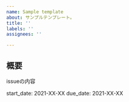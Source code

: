 ```yaml
---
name: Sample template
about: サンプルテンプレート。
title: ''
labels: ''
assignees: ''

---
```


## 概要

issueの内容

start_date: 2021-XX-XX
due_date: 2021-XX-XX